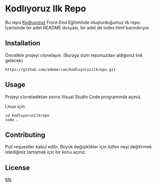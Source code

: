 
# Kodlıyoruz Ilk Repo

Bu repo [Kodluyoruz](https://www.kodluyoruz.org/) Front-End Eğitiminde oluşturduğumuz ilk repo. İçerisinde bir adet README dosyası, bir adet de index.html barındırıyor.

## Installation

Öncelikle projeyi clonelayın. (Buraya sizin reponuzdan aldığımız link gelecek)
```
https://github.com/ademercan/kodluyoruzilkrepo.git
```
## Usage

Projeyi cloneladıktan sonra Visual Studio Code programında açınız.

Linux için:
```Linux
cd kodluyoruzilkrepo
code .
```

## Contributing

Pull requestler kabul edilir. Büyük değişiklikler için lütfen neyi değitirmek 
istediğiniz tartışmak için bir konu açınız.

## License

[Mit](https://choosealicense.com/licenses/mit/)
